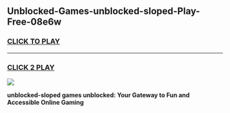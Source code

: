 
## Unblocked-Games-unblocked-sloped-Play-Free-08e6w
<h3>
<a href="https://premium76.site?title=unblocked-sloped&ref=21A">CLICK TO PLAY</a></h3>
<hr>

<h3>
<a href="https://premium76.site?title=unblocked-sloped&ref=21A">CLICK 2 PLAY</a>
  
</h3>

<a href="https://premium76.site?title=unblocked-sloped&ref=21A"><img src="https://clearcache.store/games.png"></a>


**unblocked-sloped games unblocked: Your Gateway to Fun and Accessible Online Gaming**
